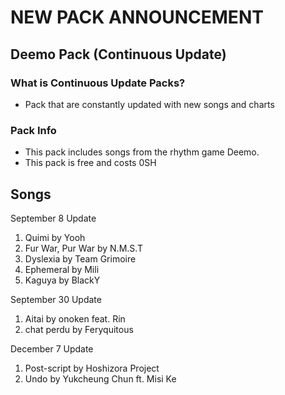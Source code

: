# NEW PACK ANNOUNCEMENT

## Deemo Pack (Continuous Update)

### What is Continuous Update Packs?

- Pack that are constantly updated with new songs and charts

### Pack Info

- This pack includes songs from the rhythm game Deemo.
- This pack is free and costs 0SH

## Songs

September 8 Update

1. Quimi by Yooh
2. Fur War, Pur War by N.M.S.T
3. Dyslexia by Team Grimoire
4. Ephemeral by Mili
5. Kaguya by BlackY

September 30 Update

1. Aitai by onoken feat. Rin
2. chat perdu by Feryquitous

December 7 Update

1. Post-script by Hoshizora Project
2. Undo by Yukcheung Chun ft. Misi Ke
